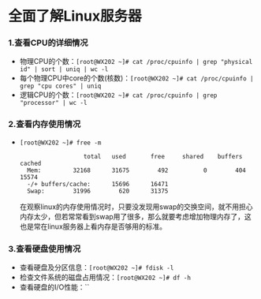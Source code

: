 # 全面了解Linux服务器

### 1.查看CPU的详细情况
* 物理CPU的个数：`[root@WX202 ~]# cat /proc/cpuinfo | grep "physical id" | sort | uniq | wc -l`
* 每个物理CPU中core的个数(核数)：`[root@WX202 ~]# cat /proc/cpuinfo | grep "cpu cores" | uniq`
* 逻辑CPU的个数：`[root@WX202 ~]# cat /proc/cpuinfo | grep "processor" | wc -l`

### 2.查看内存使用情况
* `[root@WX202 ~]# free -m`


						total	used       free     shared    buffers     cached
		Mem:         32168      31675        492          0        404      15574
		-/+ buffers/cache:      15696      16471
		Swap:        31996        620      31375

	在观察linux的内存使用情况时，只要没发现用swap的交换空间，就不用担心内存太少，但若常常看到swap用了很多，那么就要考虑增加物理内存了，这也是常在linux服务器上看内存是否够用的标准。

### 3.查看硬盘使用情况
* 查看硬盘及分区信息：`[root@WX202 ~]# fdisk -l`
* 检查文件系统的磁盘占用情况：`[root@WX202 ~]# df -h`
* 查看硬盘的I/O性能：``